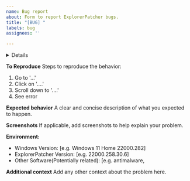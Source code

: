 ```yaml
---
name: Bug report
about: Form to report ExplorerPatcher bugs.
title: "[BUG] "
labels: bug
assignees: ''

---
```


<details>

**Describe the bug**
A clear and concise description of what the bug is.

</details>

**To Reproduce**
Steps to reproduce the behavior:
1. Go to '...'
2. Click on '....'
3. Scroll down to '....'
4. See error

**Expected behavior**
A clear and concise description of what you expected to happen.

**Screenshots**
If applicable, add screenshots to help explain your problem.

**Environment:**
 - Windows Version: [e.g. Windows 11 Home 22000.282]
 - ExplorerPatcher Version: [e.g. 22000.258.30.6]
 - Other Software(Potentially related): [e.g. antimalware, 

**Additional context**
Add any other context about the problem here.
